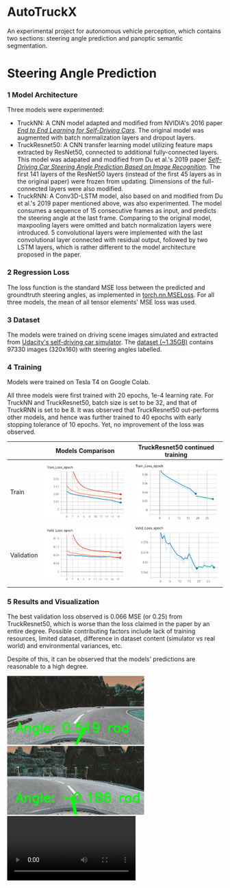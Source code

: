 # AutoTruckX

An experimental project for autonomous vehicle perception, which contains two sections: steering angle prediction and panoptic semantic segmentation. 

# Steering Angle Prediction

### 1 Model Architecture

Three models were experimented:
* TruckNN: A CNN model adapted and modified from NVIDIA's 2016 paper [*End to End Learning for Self-Driving Cars*](https://arxiv.org/abs/1604.07316). The original model was augmented with batch normalization layers and dropout layers.
* TruckResnet50: A CNN transfer learning model utilizing feature maps extracted by ResNet50, connected to additional fully-connected layers. This model was adapated and modified from Du et al.'s 2019 paper [*Self-Driving Car Steering Angle Prediction Based on Image Recognition*](https://arxiv.org/abs/1912.05440). The first 141 layers of the ResNet50 layers (instead of the first 45 layers as in the original paper) were frozen from updating. Dimensions of the full-connected layers were also modified.
* TruckRNN: A Conv3D-LSTM model, also based on and modified from Du et al.'s 2019 paper mentioned above, was also experimented. The model consumes a sequence of 15 consecutive frames as input, and predicts the steering angle at the last frame. Comparing to the original model, maxpooling layers were omitted and batch normalization layers were introduced. 5 convolutional layers were implemented with the last convolutional layer connected with residual output, followed by two LSTM layers, which is rather different to the model architecture proposed in the paper.

### 2 Regression Loss

The loss function is the standard MSE loss between the predicted and groundtruth steering angles, as implemented in [torch.nn.MSELoss](https://pytorch.org/docs/stable/generated/torch.nn.MSELoss.html). For all three models, the mean of all tensor elements' MSE loss was used.

### 3 Dataset

The models were trained on driving scene images simulated and extracted from [Udacity's self-driving car simulator](https://github.com/udacity/self-driving-car-sim). The [dataset (~1.35GB)](https://www.kaggle.com/zaynena/selfdriving-car-simulator) contains 97330 images (320x160) with steering angles labelled. 

### 4 Training

Models were trained on Tesla T4 on Google Colab. 

All three models were first trained with 20 epochs, 1e-4 learning rate. For TruckNN and TruckResnet50, batch size is set to be 32, and that of TruckRNN is set to be 8. It was observed that TruckResnet50 out-performs other models, and hence was further trained to 40 epochs with early stopping tolerance of 10 epochs. Yet, no improvement of the loss was observed.

|   | Models Comparison | TruckResnet50 continued training |
| ------------- | ------------- | ------------- |
| Train  | ![What is this](./visualizations/model_compare_train_loss.png)  | ![What is this](./visualizations/resnet_train_loss_continue.png)|
| Validation  | ![What is this](./visualizations/model_compare_valid_loss.png)  | ![What is this](./visualizations/resnet_valid_loss_continue.png)|

### 5 Results and Visualization

The best validation loss observed is 0.066 MSE (or 0.25) from TruckResnet50, which is worse than the loss claimed in the paper by an entire degree. Possible contributing factors include lack of training resources, limited dataset, difference in dataset content (simulator vs real world) and environmental variances, etc.

Despite of this, it can be observed that the models' predictions are reasonable to a high degree.



 ![What is this](./visualizations/model3_output.jpg) ![What is this](./visualizations/model3_output2.jpg) ![](./visualizations/demo.mp4)
